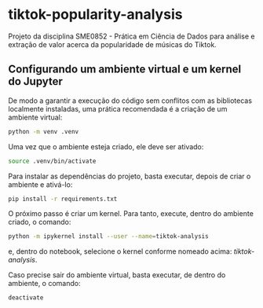 # tiktok-popularity-analysis
Projeto da disciplina SME0852 - Prática em Ciência de Dados para análise e extração de valor acerca da popularidade de músicas do Tiktok.

## Configurando um ambiente virtual e um kernel do Jupyter

De modo a garantir a execução do código sem conflitos com as bibliotecas localmente instaladas,
uma prática recomendada é a criação de um ambiente virtual:

```bash
python -m venv .venv
```

Uma vez que o ambiente esteja criado, ele deve ser ativado:

```bash
source .venv/bin/activate
```

Para instalar as dependências do projeto, basta executar, depois de criar o ambiente
e ativá-lo:

```bash
pip install -r requirements.txt
```

O próximo passo é criar um kernel. Para tanto, execute, dentro do ambiente criado, o comando:

```bash
python -m ipykernel install --user --name=tiktok-analysis
```

e, dentro do notebook, selecione o kernel conforme nomeado acima: *tiktok-analysis*.

Caso precise sair do ambiente virtual, basta executar, de dentro do ambiente, o comando:

```bash
deactivate
```